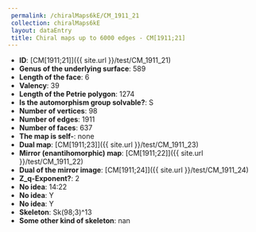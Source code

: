 ```yaml
--- 
 permalink: /chiralMaps6kE/CM_1911_21 
 collection: chiralMaps6kE
 layout: dataEntry
 title: Chiral maps up to 6000 edges - CM[1911;21]
---
```


- **ID**: [CM[1911;21]]({{ site.url }}/test/CM_1911_21)
- **Genus of the underlying surface**: 589
- **Length of the face**: 6
- **Valency**: 39
- **Length of the Petrie polygon**: 1274
- **Is the automorphism group solvable?**: S
- **Number of vertices**: 98
- **Number of edges**: 1911
- **Number of faces**: 637
- **The map is self-**: none
- **Dual map**: [CM[1911;23]]({{ site.url }}/test/CM_1911_23)
- **Mirror (enantihomorphic) map**: [CM[1911;22]]({{ site.url }}/test/CM_1911_22)
- **Dual of the mirror image**: [CM[1911;24]]({{ site.url }}/test/CM_1911_24)
- **Z_q-Exponent?**: 2
- **No idea**:  14:22
- **No idea**: Y
- **No idea**: Y
- **Skeleton**: Sk(98;3)^13
- **Some other kind of skeleton**: nan
